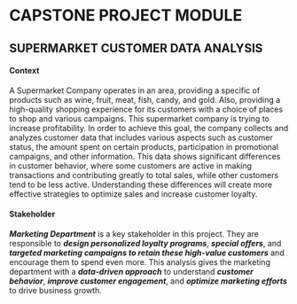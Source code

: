 # CAPSTONE PROJECT MODULE
##  **SUPERMARKET CUSTOMER DATA ANALYSIS**

#### Context
A Supermarket Company operates in an area, providing a specific of products such as wine, fruit, meat, fish, candy, and gold. Also, providing a high-quality shopping experience for its customers with a choice of places to shop and various campaigns. This supermarket company is trying to increase profitability. In order to achieve this goal, the company collects and analyzes customer data that includes various aspects such as customer status, the amount spent on certain products, participation in promotional campaigns, and other information. This data shows significant differences in customer behavior, where some customers are active in making transactions and contributing greatly to total sales, while other customers tend to be less active. Understanding these differences will create more effective strategies to optimize sales and increase customer loyalty.

#### Stakeholder
***Marketing Department*** is a key stakeholder in this project. They are responsible to ***design personalized loyalty programs***, ***special offers***, and ***targeted marketing campaigns to retain these high-value customers*** and encourage them to spend even more. This analysis gives the marketing department with a ***data-driven approach*** to understand ***customer behavior***, ***improve customer engagement***, and ***optimize marketing efforts*** to drive business growth.
